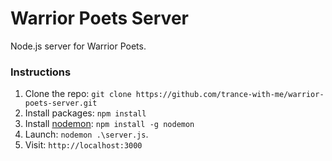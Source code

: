 # Warrior Poets Server

Node.js server for Warrior Poets.

### Instructions
1. Clone the repo: `git clone https://github.com/trance-with-me/warrior-poets-server.git`
2. Install packages: `npm install`
3. Install [nodemon](http://nodemon.io/): `npm install -g nodemon`
4. Launch: `nodemon .\server.js`. 
5. Visit: `http://localhost:3000`